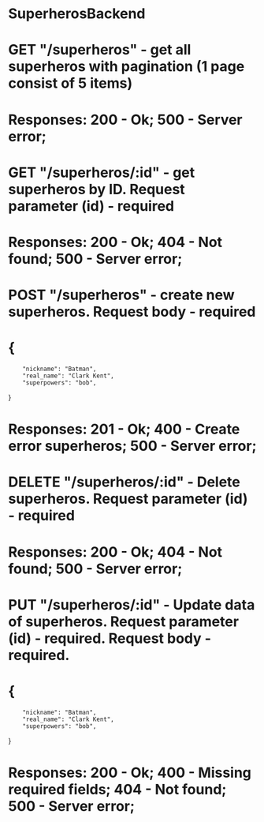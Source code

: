 # SuperherosBackend

# GET "/superheros" - get all superheros with pagination (1 page consist of 5 items)

# Responses: 200 - Ok; 500 - Server error;

# GET "/superheros/:id" - get superheros by ID. Request parameter (id) - required

# Responses: 200 - Ok; 404 - Not found; 500 - Server error;

# POST "/superheros" - create new superheros. Request body - required

# {

        "nickname": "Batman",
        "real_name": "Clark Kent",
        "superpowers": "bob",

}

# Responses: 201 - Ok; 400 - Create error superheros; 500 - Server error;

# DELETE "/superheros/:id" - Delete superheros. Request parameter (id) - required

# Responses: 200 - Ok; 404 - Not found; 500 - Server error;

# PUT "/superheros/:id" - Update data of superheros. Request parameter (id) - required. Request body - required.

# {

        "nickname": "Batman",
        "real_name": "Clark Kent",
        "superpowers": "bob",

}

# Responses: 200 - Ok; 400 - Missing required fields; 404 - Not found; 500 - Server error;
